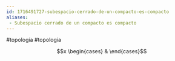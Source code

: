 ```yaml
---
id: 1716491727-subespacio-cerrado-de-un-compacto-es-compacto
aliases:
 - Subespacio cerrado de un compacto es compacto
---
```


#topología #topología 

$$x \begin{cases}
	&
\end{cases}$$